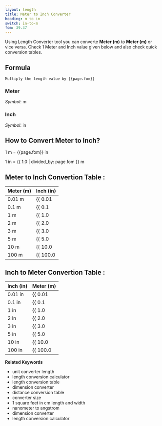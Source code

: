 ```yaml
---
layout: length
title: Meter to Inch Converter
heading: m to in
switch: in-to-m
fom: 39.37
---
```


Using Length Converter tool you can converte **Meter (m)** to **Meter (m)** or vice versa. Check 1 Meter and Inch value given below and also check quick conversion tables.

## Formula
`Multiply the length value by {{page.fom}}`

### Meter
*Symbol*: m

### Inch
*Symbol*: in

## How to Convert Meter to Inch?
1 m = {{page.fom}} in

1 in = {{ 1.0 | divided_by: page.fom }} m

## Meter to Inch Convertion Table :

| Meter (m) | Inch (in) |
| ---- | ---- |
| 0.01 m | {{ 0.01 | times: page.fom | round: 12 }} in |
| 0.1 m | {{ 0.1 | times: page.fom | round: 12 }} in |
| 1 m | {{ 1.0 | times: page.fom | round: 12 }} in |
| 2 m | {{ 2.0 | times: page.fom | round: 12 }} in |
| 3 m | {{ 3.0 | times: page.fom | round: 12 }} in |
| 5 m | {{ 5.0 | times: page.fom | round: 12 }} in |
| 10 m | {{ 10.0 | times: page.fom | round: 12 }} in |
| 100 m | {{ 100.0 | times: page.fom | round: 12 }} in |

## Inch to Meter Convertion Table :

| Inch (in) | Meter (m) |
| ---- | ---- |
| 0.01 in | {{ 0.01 | divided_by: page.fom | round: 12 }} m |
| 0.1 in | {{ 0.1 | divided_by: page.fom | round: 12 }} m |
| 1 in | {{ 1.0 | divided_by: page.fom | round: 12 }} m |
| 2 in | {{ 2.0 | divided_by: page.fom | round: 12 }} m |
| 3 in | {{ 3.0 | divided_by: page.fom | round: 12 }} m |
| 5 in | {{ 5.0 | divided_by: page.fom | round: 12 }} m |
| 10 in | {{ 10.0 | divided_by: page.fom | round: 12 }} m |
| 100 in | {{ 100.0 | divided_by: page.fom | round: 12 }} m |

<script>
selectInput[7].selected = true
selectOutput[4].selected = true
</script>

  **Related Keywords**

  <ul class='relatedKeyword'>
    <li>unit converter length</li>
    <li>length conversion calculator</li>
    <li>length conversion table</li>
    <li>dimension converter</li>
    <li>distance conversion table</li>
    <li>converter size</li>
    <li>1 square feet in cm length and width</li>
    <li>nanometer to angstrom</li>
    <li>dimension converter</li>
    <li>length conversion calculator</li>
  </ul>
  